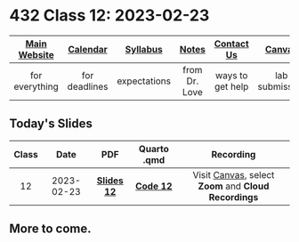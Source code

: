 # 432 Class 12: 2023-02-23

[Main Website](https://thomaselove.github.io/432-2023/) | [Calendar](https://thomaselove.github.io/432-2023/calendar.html) | [Syllabus](https://thomaselove.github.io/432-syllabus-2023/) | [Notes](https://thomaselove.github.io/432-notes/) | [Contact Us](https://thomaselove.github.io/432-2023/contact.html) | [Canvas](https://canvas.case.edu) | [Data and Code](https://github.com/THOMASELOVE/432-data) | [Sources](https://github.com/THOMASELOVE/432-classes-2023/tree/main/sources)
:-----------: | :--------------: | :----------: | :---------: | :-------------: | :-----------: | :------------: |:------:
for everything | for deadlines | expectations | from Dr. Love | ways to get help | lab submission | for downloads | to read

## Today's Slides

Class | Date | PDF | Quarto .qmd | Recording
:---: | :--------: | :------: | :------: | :-------------:
12 | 2023-02-23 | **[Slides 12](https://github.com/THOMASELOVE/432-slides-2023/blob/main/slides12.pdf)** | **[Code 12](https://github.com/THOMASELOVE/432-slides-2023/blob/main/slides12.qmd)** | Visit [Canvas](https://canvas.case.edu/), select **Zoom** and **Cloud Recordings**

## More to come.
